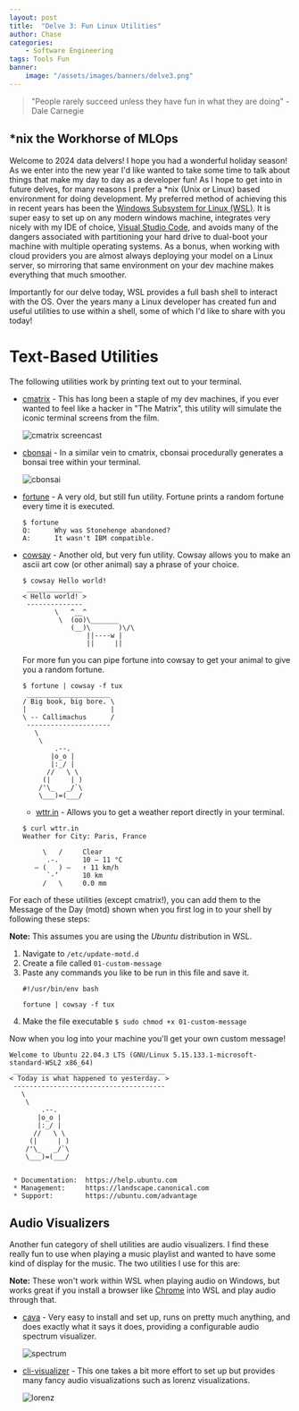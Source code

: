 ```yaml
---
layout: post
title:  "Delve 3: Fun Linux Utilities"
author: Chase
categories: 
    - Software Engineering
tags: Tools Fun
banner: 
    image: "/assets/images/banners/delve3.png"
---
```


> "People rarely succeed unless they have fun in what they are doing" -Dale Carnegie

## *nix the Workhorse of MLOps

Welcome to 2024 data delvers! I hope you had a wonderful holiday season! As we enter into the new year I'd like wanted to take some time to talk about things that make my day to day as a developer fun! As I hope to get into in future delves, for many reasons I prefer a *nix (Unix or Linux) based environment for doing development. My preferred method of achieving this in recent years has been the [Windows Subsystem for Linux (WSL)](https://learn.microsoft.com/en-us/windows/wsl/about). It is super easy to set up on any modern windows machine, integrates very nicely with my IDE of choice, [Visual Studio Code](https://code.visualstudio.com/docs/remote/wsl), and avoids many of the dangers associated with partitioning your hard drive to dual-boot your machine with multiple operating systems. As a bonus, when working with cloud providers you are almost always deploying your model on a Linux server, so mirroring that same environment on your dev machine makes everything that much smoother.

Importantly for our delve today, WSL provides a full bash shell to interact with the OS. Over the years many a Linux developer has created fun and useful utilities to use within a shell, some of which I'd like to share with you today!

# Text-Based Utilities

The following utilities work by printing text out to your terminal.

* [cmatrix](https://github.com/abishekvashok/cmatrix) - This has long been a staple of my dev machines, if you ever wanted to feel like a hacker in "The Matrix", this utility will simulate the iconic terminal screens from the film.

    ![cmatrix screencast](https://github.com/abishekvashok/cmatrix/raw/master/data/img/capture_orig.gif)

* [cbonsai](https://gitlab.com/jallbrit/cbonsai) - In a similar vein to cmatrix, cbonsai procedurally generates a bonsai tree within your terminal.

    ![cbonsai](https://user-content.gitlab-static.net/516ebf93882a9132c52dfbd25843c529d6f7ce95/68747470733a2f2f692e696d6775722e636f6d2f726e714a7833502e676966)

* [fortune](https://en.wikipedia.org/wiki/Fortune_(Unix)) - A very old, but still fun utility. Fortune prints a random fortune every time it is executed.

    ```
    $ fortune
    Q:      Why was Stonehenge abandoned?
    A:      It wasn't IBM compatible.  
    ```

* [cowsay](https://en.wikipedia.org/wiki/Cowsay) - Another old, but very fun utility. Cowsay allows you to make an ascii art cow (or other animal) say a phrase of your choice.
 
    ```
    $ cowsay Hello world!
     ______________
    < Hello world! >
     --------------
            \   ^__^
             \  (oo)\_______
                (__)\       )\/\
                    ||----w |
                    ||     ||
    ```

    For more fun you can pipe fortune into cowsay to get your animal to give you a random fortune.

    ```
    $ fortune | cowsay -f tux
     _____________________
    / Big book, big bore. \
    |                     |
    \ -- Callimachus      /
     ---------------------
       \
        \
            .--.
           |o_o |
           |:_/ |
          //   \ \
         (|     | )
        /'\_   _/`\
        \___)=(___/
    ```

    * [wttr.in](https://github.com/chubin/wttr.in) - Allows you to get a weather report directly in your terminal.

    ```
    $ curl wttr.in
    Weather for City: Paris, France
    
         \   /     Clear
          .-.      10 – 11 °C
       ― (   ) ―   ↑ 11 km/h
          `-’      10 km
         /   \     0.0 mm
    ```

For each of these utilities (except cmatrix!), you can add them to the Message of the Day (motd) shown when you first log in to your shell by following these steps:

**Note:** This assumes you are using the *Ubuntu* distribution in WSL.

1. Navigate to `/etc/update-motd.d`
2. Create a file called `01-custom-message`
3. Paste any commands you like to be run in this file and save it.
    ```
    #!/usr/bin/env bash

    fortune | cowsay -f tux
    ```
4. Make the file executable `$ sudo chmod +x 01-custom-message`

Now when you log into your machine you'll get your own custom message!

```
Welcome to Ubuntu 22.04.3 LTS (GNU/Linux 5.15.133.1-microsoft-standard-WSL2 x86_64)
 ______________________________________
< Today is what happened to yesterday. >
 --------------------------------------
   \
    \
        .--.
       |o_o |
       |:_/ |
      //   \ \
     (|     | )
    /'\_   _/`\
    \___)=(___/


 * Documentation:  https://help.ubuntu.com
 * Management:     https://landscape.canonical.com
 * Support:        https://ubuntu.com/advantage
```

## Audio Visualizers

Another fun category of shell utilities are audio visualizers. I find these really fun to use when playing a music playlist and wanted to have some kind of display for the music. The two utilities I use for this are:

**Note:** These won't work within WSL when playing audio on Windows, but works great if you install a browser like [Chrome](https://learn.microsoft.com/en-us/windows/wsl/tutorials/gui-apps#install-google-chrome-for-linux) into WSL and play audio through that.

* [cava](https://github.com/karlstav/cava) - Very easy to install and set up, runs on pretty much anything, and does exactly what it says it does, providing a configurable audio spectrum visualizer.
    
    ![spectrum](https://github.com/karlstav/cava/raw/master/example_files/cava.gif)

* [cli-visualizer](https://github.com/dpayne/cli-visualizer) - This one takes a bit more effort to set up but provides many fancy audio visualizations such as lorenz visualizations.

    ![lorenz](https://camo.githubusercontent.com/29cab0caad4d26157feab6e5910d360125c4a5f382bece4140346c8b84054a81/68747470733a2f2f692e696d6775722e636f6d2f39514a6a6e44492e676966)